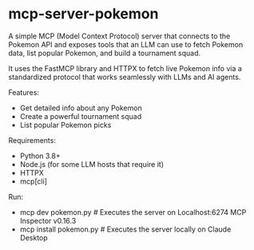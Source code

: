 # mcp-server-pokemon

A simple MCP (Model Context Protocol) server that connects to the Pokemon API and exposes tools that an LLM can use to fetch Pokemon data, list popular Pokemon, and build a tournament squad.

It uses the FastMCP library and HTTPX to fetch live Pokemon info via a standardized protocol that works seamlessly with LLMs and AI agents.

Features:

- Get detailed info about any Pokemon
- Create a powerful tournament squad
- List popular Pokemon picks

Requirements:

- Python 3.8+
- Node.js (for some LLM hosts that require it)
- HTTPX
- mcp[cli]

Run:

- mcp dev pokemon.py # Executes the server on Localhost:6274 MCP Inspector v0.16.3
- mcp install pokemon.py # Executes the server locally on Claude Desktop
